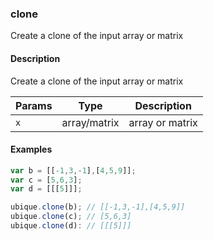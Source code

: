 ### clone
Create a clone of the input array or matrix


#### Description

Create a clone of the input array or matrix


|Params|Type|Description
|---------|----|-----------
|`x` | array/matrix | array or matrix


#### Examples

```js
var b = [[-1,3,-1],[4,5,9]];
var c = [5,6,3];
var d = [[[5]]];

ubique.clone(b); // [[-1,3,-1],[4,5,9]]
ubique.clone(c); // [5,6,3]
ubique.clone(d): // [[[5]]]
```

